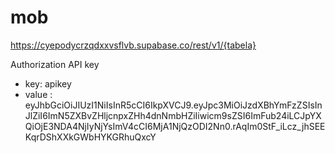 # mob
https://cyepodycrzqdxxvsflvb.supabase.co/rest/v1/{tabela}

Authorization
API key

- key: apikey
- value : eyJhbGciOiJIUzI1NiIsInR5cCI6IkpXVCJ9.eyJpc3MiOiJzdXBhYmFzZSIsInJlZiI6ImN5ZXBvZHljcnpxZHh4dnNmbHZiIiwicm9sZSI6ImFub24iLCJpYXQiOjE3NDA4NjIyNjYsImV4cCI6MjA1NjQzODI2Nn0.rAqIm0StF_iLcz_jhSEEKqrDShXXkGWbHYKGRhuQxcY

